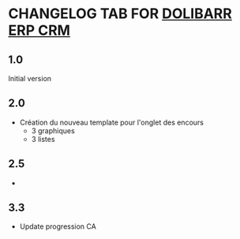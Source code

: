 # CHANGELOG TAB FOR [DOLIBARR ERP CRM](https://www.dolibarr.org)

## 1.0

Initial version

## 2.0 

- Création du nouveau template pour l'onglet des encours
    - 3 graphiques
    - 3 listes
    
## 2.5
- 

## 3.3 
- Update progression CA

